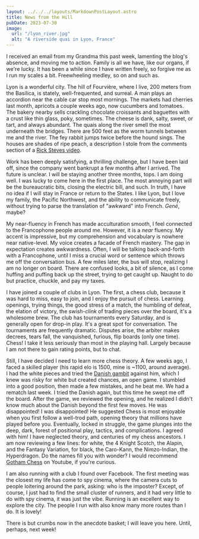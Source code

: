 ```yaml
---
layout: ../../../layouts/MarkdownPostLayout.astro
title: News from the Hill
pubDate: 2023-07-30
image:
  url: "/lyon_river.jpg"
  alt: "A riverside quai in Lyon, France"
---
```


I received an email from my Grandma this past week, lamenting the blog's absence, and moving me to action. Family is all we have, like our organs, if we're lucky. It has been a while since I have written freely, so forgive me as I run my scales a bit. Freewheeling medley, so on and such as.

Lyon is a wonderful city. The hill of Fourvière, where I live, 200 meters from the Basilica, is stately, well-frequented, and surreal. A man plays an accordion near the cable car stop most mornings. The markets had cherries last month, apricots a couple weeks ago, now cucumbers and tomatoes. The bakery nearby sells crackling chocolate croissants and baguettes with a crust like thin glass, poky, sometimes. The cheese is dank, salty, sweet, or tart, and always abundant. The quais along the river smell the most underneath the bridges. There are 500 feet as the worm tunnels between me and the river. The fey rabbit jumps twice before the hound sings. The houses are shades of ripe peach, a description I stole from the comments section of a <a href="https://www.youtube.com/watch?v=nM2lwb0SjuE" target="_blank">Rick Steves video</a>.

Work has been deeply satisfying, a thrilling challenge, but I have been laid off, since the company went bankrupt a few months after I arrived. The future is unclear. I will be staying another three months, tops. I am doing well. I was lucky to come here in the first place. The most annoying part will be the bureaucratic bits, closing the electric bill, and such. In truth, I have no idea if I will stay in France or return to the States. I like Lyon, but I love my family, the Pacific Northwest, and the ability to communicate freely, without trying to parse the translation of "awkward" into French. _Gené_, maybe?

My near-fluency in French has made acculturation smooth, I feel connected to the Francophone people around me. However, it is a _near_ fluency. My accent is impressive, but my comprehension and vocabulary is nowhere near native-level. My voice creates a facade of French mastery. The gap in expectation creates awkwardness. Often, I will be talking back-and-forth with a Francophone, until I miss a crucial word or sentence which throws me off the conversation bus. A few miles later, the bus will stop, realizing I am no longer on board. There are confused looks, a bit of silence, as I come huffing and puffing back up the street, trying to get caught up. Naught to do but practice, chuckle, and pay my taxes.

I have joined a couple of clubs in Lyon. The first, a chess club, because it was hard to miss, easy to join, and I enjoy the pursuit of chess. Learning openings, trying things, the good stress of a match, the humbling of defeat, the elation of victory, the _swish-clink_ of trading pieces over the board, it's a wholesome brew. The club has tournaments every Saturday, and is generally open for drop-in play. It's a great spot for conversation. The tournaments are frequently dramatic. Disputes arise, the arbiter makes decrees, tears fall, the vanquished, furious, flip boards (only one time). Chess! I take it less seriously than most in the playing hall. Largely because I am not there to gain rating points, but to chat.

Still, I have decided I need to learn more chess theory. A few weeks ago, I faced a skilled player (his rapid elo is 1500, mine is ~1100, around average). I had the white pieces and tried the <a href="https://en.wikipedia.org/wiki/Danish_Gambit" target="_blank">Danish gambit</a> against him, which I knew was risky for white but created chances, an open game. I stumbled into a good position, then made a few mistakes, and he beat me. We had a rematch last week. I tried the Danish again, but this time he swept me off the board. After the game, we reviewed the opening, and he realized I didn't know much about the Danish beyond the first few moves. He was disappointed! I was disappointed! He suggested Chess is most enjoyable when you first follow a well-trod path, opening theory that millions have played before you. Eventually, locked in struggle, the game plunges into the deep, dark, forest of positional play, tactics, and complications. I agreed with him! I have neglected theory, and centuries of my chess ancestors. I am now reviewing a few lines: for white, the 4 Knight Scotch, the Alapin, and the Fantasy Variation, for black, the Caro-Kann, the Nimzo-Indian, the Hyperdragon. Do the names fill you with wonder? I would recommend <a href="https://www.youtube.com/channel/UCQHX6ViZmPsWiYSFAyS0a3Q" target="_blank">Gotham Chess</a> on Youtube, if you're curious.

I am also running with a club I found over Facebook. The first meeting was the closest my life has come to spy cinema, where the camera cuts to people loitering around the park, asking: who is the imposter? Except, of course, I just had to find the small cluster of runners, and it had very little to do with spy cinema, it was just the vibe. Running is an excellent way to explore the city. The people I run with also know many more routes than I do. It is lovely!

There is but crumbs now in the anecdote basket; I will leave you here. Until, perhaps, next week!
